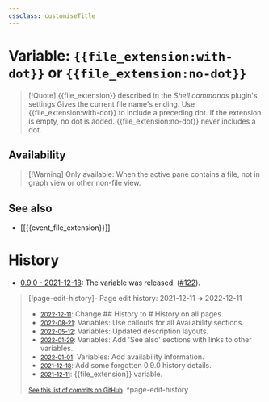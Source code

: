 ```yaml
---
cssclass: customiseTitle
---
```

# Variable: `{{file_extension:with-dot}}` or `{{file_extension:no-dot}}`
> [!Quote] {{file_extension}} described in the *Shell commands* plugin's settings
> Gives the current file name's ending. Use {{file_extension:with-dot}} to include a preceding dot. If the extension is empty, no dot is added. {{file_extension:no-dot}} never includes a dot.

## Availability
> [!Warning] Only available:
> When the active pane contains a file, not in graph view or other non-file view.

## See also
- [[{{event_file_extension}}]]

# History
- [0.9.0 - 2021-12-18](https://github.com/Taitava/obsidian-shellcommands/blob/main/CHANGELOG.md#090---2021-12-18): The variable was released. ([#122](https://github.com/Taitava/obsidian-shellcommands/issues/122)).

> [!page-edit-history]- Page edit history: 2021-12-11 &#10132; 2022-12-11
> - [<small>2022-12-11</small>](https://github.com/Taitava/obsidian-shellcommands-documentation/commit/10ffc392aaf12df9cc211fb05030d43bcb772aad): Change ## History to # History on all pages.
> - [<small>2022-08-21</small>](https://github.com/Taitava/obsidian-shellcommands-documentation/commit/a1bc8cac4a5ba12608ef30eabfcbb616a69710bd): Variables: Use callouts for all Availability sections.
> - [<small>2022-05-12</small>](https://github.com/Taitava/obsidian-shellcommands-documentation/commit/b3e7de3816f3d1b8675616f41e6fc4b8fe66e740): Variables: Updated description layouts.
> - [<small>2022-01-29</small>](https://github.com/Taitava/obsidian-shellcommands-documentation/commit/e4c431cdcbfcff0c95963613c9466171a38e90dd): Variables: Add 'See also' sections with links to other variables.
> - [<small>2022-01-01</small>](https://github.com/Taitava/obsidian-shellcommands-documentation/commit/8610b6660a05e99d0cc0531db30ffde0bfc2fe8e): Variables: Add availability information.
> - [<small>2021-12-18</small>](https://github.com/Taitava/obsidian-shellcommands-documentation/commit/798838b1b921a0b1e832c95af7d60fcbc02eb448): Add some forgotten 0.9.0 history details.
> - [<small>2021-12-11</small>](https://github.com/Taitava/obsidian-shellcommands-documentation/commit/50aac17878dcdc8be628789f8c9fee1f566d3f3a): {{file_extension}} variable.
> 
> [<small>See this list of commits on GitHub</small>](https://github.com/Taitava/obsidian-shellcommands-documentation/commits/main/./Variables/%7B%7Bfile_extension%7D%7D.md).
> ^page-edit-history